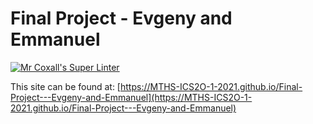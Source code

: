 # Final Project - Evgeny and Emmanuel

[![Mr Coxall's Super Linter](https://github.com/MTHS-ICS2O-1-2021/Final-Project---Evgeny-and-Emmanuel/workflows/Mr%20Coxall's%20Super%20Linter/badge.svg)](https://github.com/MTHS-ICS2O-1-2021/Final-Project---Evgeny-and-Emmanuel/actions)

This site can be found at: [https://MTHS-ICS2O-1-2021.github.io/Final-Project---Evgeny-and-Emmanuel](https://MTHS-ICS2O-1-2021.github.io/Final-Project---Evgeny-and-Emmanuel) 
